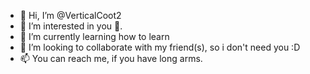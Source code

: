- 👋 Hi, I’m @VerticalCoot2
- 👀 I’m interested in you 👀.
- 🌱 I’m currently learning how to learn
- 💞️ I’m looking to collaborate with my friend(s), so i don't need you :D
- 📫 You can reach me, if you have long arms.

<!---
VerticalCoot2/VerticalCoot2 is a ✨ special ✨ repository because its `README.md` (this file) appears on your GitHub profile.
You can click the Preview link to take a look at your changes.
--->
